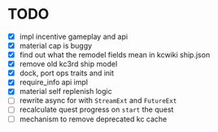 # TODO

-[x] impl incentive gameplay and api
-[x] material cap is buggy
-[x] find out what the remodel fields mean in kcwiki ship.json
-[x] remove old kc3rd ship model
-[x] dock, port ops traits and init
-[x] require_info api impl
-[x] material self replenish logic
-[ ] rewrite async for with `StreamExt` and `FutureExt`
-[ ] recalculate quest progress on `start` the quest
-[ ] mechanism to remove deprecated kc cache
